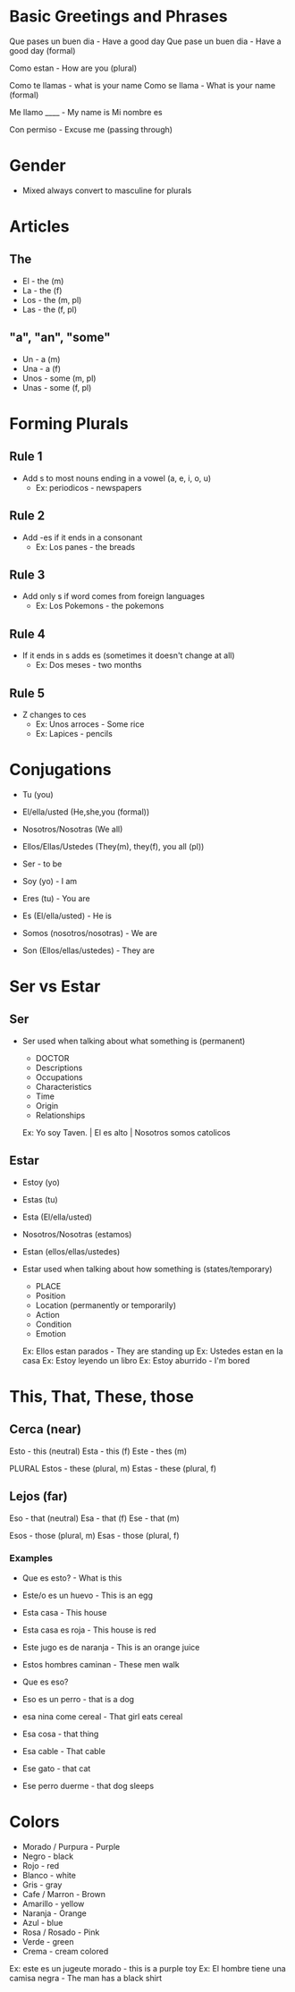 # Basic Greetings and Phrases

Que pases un buen dia - Have a good day
Que pase un buen dia - Have a good day (formal)

Como estan - How are you (plural)


Como te llamas - what is your name
Como se llama - What is your name (formal)

Me llamo ____ - My name is 
Mi nombre es

Con permiso - Excuse me (passing through)

# Gender

- Mixed always convert to masculine for plurals

# Articles

## The
- El - the (m)
- La - the (f)
- Los - the (m, pl)
- Las - the (f, pl)

## "a", "an", "some"
- Un - a (m)
- Una - a (f)
- Unos - some (m, pl)
- Unas - some (f, pl)

# Forming Plurals
## Rule 1
- Add s to most nouns ending in a vowel (a, e, i, o, u)
    - Ex: periodicos - newspapers
## Rule 2
- Add -es if it ends in a consonant 
    - Ex: Los panes - the breads
## Rule 3 
- Add only s if word comes from foreign languages
    - Ex: Los Pokemons - the pokemons
## Rule 4
- If it ends in s adds es (sometimes it doesn't change at all)
    - Ex: Dos meses - two months
## Rule 5
- Z changes to ces
    - Ex: Unos arroces - Some rice
    - Ex: Lapices - pencils


# Conjugations
- Tu (you)
- El/ella/usted (He,she,you (formal))
- Nosotros/Nosotras (We all)
- Ellos/Ellas/Ustedes (They(m), they(f), you all (pl))

- Ser - to be
- Soy (yo) - I am
- Eres (tu) - You are
- Es (El/ella/usted) - He is
- Somos (nosotros/nosotras) - We are
- Son (Ellos/ellas/ustedes) - They are

# Ser vs Estar
## Ser
- Ser used when talking about what something is (permanent)
    - DOCTOR
    - Descriptions
    - Occupations
    - Characteristics
    - Time 
    - Origin
    - Relationships

    Ex: Yo soy Taven. | El es alto | Nosotros somos catolicos


## Estar
- Estoy (yo)
- Estas (tu)
- Esta (El/ella/usted)
- Nosotros/Nosotras (estamos)
- Estan (ellos/ellas/ustedes)
- Estar used when talking about how something is (states/temporary)
    - PLACE
    - Position
    - Location (permanently or temporarily)
    - Action
    - Condition
    - Emotion

     Ex: Ellos estan parados - They are standing up
     Ex: Ustedes estan en la casa
     Ex: Estoy leyendo un libro
     Ex: Estoy aburrido - I'm bored


# This, That, These, those
## Cerca (near)
Esto - this (neutral)
Esta - this (f)
Este - thes (m)

PLURAL
Estos - these (plural, m)
Estas - these (plural, f)

## Lejos (far)
Eso - that (neutral)
Esa - that (f)
Ese - that (m)

Esos - those (plural, m)
Esas - those (plural, f)

### Examples
- Que es esto? - What is this
- Este/o es un huevo - This is an egg
- Esta casa - This house
- Esta casa es roja - This house is red
- Este jugo es de naranja - This is an orange juice
- Estos hombres caminan - These men walk

- Que es eso?
- Eso es un perro - that is a dog
- esa nina come cereal - That girl eats cereal
- Esa cosa - that thing
- Esa cable - That cable
- Ese gato - that cat
- Ese perro duerme - that dog sleeps

# Colors
- Morado / Purpura - Purple
- Negro - black
- Rojo - red
- Blanco - white
- Gris - gray
- Cafe / Marron - Brown
- Amarillo - yellow
- Naranja - Orange
- Azul - blue
- Rosa / Rosado - Pink
- Verde - green
- Crema - cream colored

Ex: este es un jugeute morado - this is a purple toy
Ex: El hombre tiene una camisa negra - The man has a black shirt




